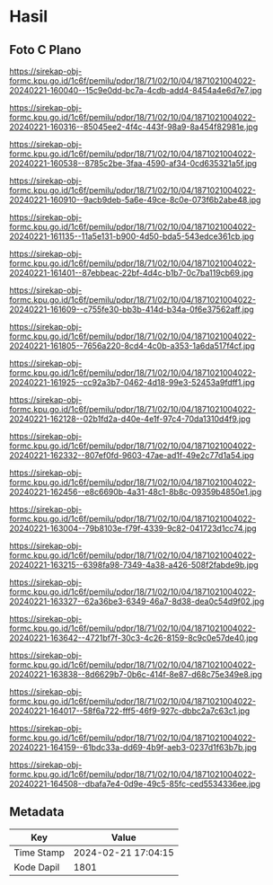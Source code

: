 # Hasil

## Foto C Plano

https://sirekap-obj-formc.kpu.go.id/1c6f/pemilu/pdpr/18/71/02/10/04/1871021004022-20240221-160040--15c9e0dd-bc7a-4cdb-add4-8454a4e6d7e7.jpg

https://sirekap-obj-formc.kpu.go.id/1c6f/pemilu/pdpr/18/71/02/10/04/1871021004022-20240221-160316--85045ee2-4f4c-443f-98a9-8a454f82981e.jpg

https://sirekap-obj-formc.kpu.go.id/1c6f/pemilu/pdpr/18/71/02/10/04/1871021004022-20240221-160538--8785c2be-3faa-4590-af34-0cd635321a5f.jpg

https://sirekap-obj-formc.kpu.go.id/1c6f/pemilu/pdpr/18/71/02/10/04/1871021004022-20240221-160910--9acb9deb-5a6e-49ce-8c0e-073f6b2abe48.jpg

https://sirekap-obj-formc.kpu.go.id/1c6f/pemilu/pdpr/18/71/02/10/04/1871021004022-20240221-161135--11a5e131-b900-4d50-bda5-543edce361cb.jpg

https://sirekap-obj-formc.kpu.go.id/1c6f/pemilu/pdpr/18/71/02/10/04/1871021004022-20240221-161401--87ebbeac-22bf-4d4c-b1b7-0c7ba119cb69.jpg

https://sirekap-obj-formc.kpu.go.id/1c6f/pemilu/pdpr/18/71/02/10/04/1871021004022-20240221-161609--c755fe30-bb3b-414d-b34a-0f6e37562aff.jpg

https://sirekap-obj-formc.kpu.go.id/1c6f/pemilu/pdpr/18/71/02/10/04/1871021004022-20240221-161805--7656a220-8cd4-4c0b-a353-1a6da517f4cf.jpg

https://sirekap-obj-formc.kpu.go.id/1c6f/pemilu/pdpr/18/71/02/10/04/1871021004022-20240221-161925--cc92a3b7-0462-4d18-99e3-52453a9fdff1.jpg

https://sirekap-obj-formc.kpu.go.id/1c6f/pemilu/pdpr/18/71/02/10/04/1871021004022-20240221-162128--02b1fd2a-d40e-4e1f-97c4-70da1310d4f9.jpg

https://sirekap-obj-formc.kpu.go.id/1c6f/pemilu/pdpr/18/71/02/10/04/1871021004022-20240221-162332--807ef0fd-9603-47ae-ad1f-49e2c77d1a54.jpg

https://sirekap-obj-formc.kpu.go.id/1c6f/pemilu/pdpr/18/71/02/10/04/1871021004022-20240221-162456--e8c6690b-4a31-48c1-8b8c-09359b4850e1.jpg

https://sirekap-obj-formc.kpu.go.id/1c6f/pemilu/pdpr/18/71/02/10/04/1871021004022-20240221-163004--79b8103e-f79f-4339-9c82-041723d1cc74.jpg

https://sirekap-obj-formc.kpu.go.id/1c6f/pemilu/pdpr/18/71/02/10/04/1871021004022-20240221-163215--6398fa98-7349-4a38-a426-508f2fabde9b.jpg

https://sirekap-obj-formc.kpu.go.id/1c6f/pemilu/pdpr/18/71/02/10/04/1871021004022-20240221-163327--62a36be3-6349-46a7-8d38-dea0c54d9f02.jpg

https://sirekap-obj-formc.kpu.go.id/1c6f/pemilu/pdpr/18/71/02/10/04/1871021004022-20240221-163642--4721bf7f-30c3-4c26-8159-8c9c0e57de40.jpg

https://sirekap-obj-formc.kpu.go.id/1c6f/pemilu/pdpr/18/71/02/10/04/1871021004022-20240221-163838--8d6629b7-0b6c-414f-8e87-d68c75e349e8.jpg

https://sirekap-obj-formc.kpu.go.id/1c6f/pemilu/pdpr/18/71/02/10/04/1871021004022-20240221-164017--58f6a722-fff5-46f9-927c-dbbc2a7c63c1.jpg

https://sirekap-obj-formc.kpu.go.id/1c6f/pemilu/pdpr/18/71/02/10/04/1871021004022-20240221-164159--61bdc33a-dd69-4b9f-aeb3-0237d1f63b7b.jpg

https://sirekap-obj-formc.kpu.go.id/1c6f/pemilu/pdpr/18/71/02/10/04/1871021004022-20240221-164508--dbafa7e4-0d9e-49c5-85fc-ced5534336ee.jpg


## Metadata

| Key        | Value               |
| ---------- | ------------------- |
| Time Stamp | 2024-02-21 17:04:15 |
| Kode Dapil | 1801                |



